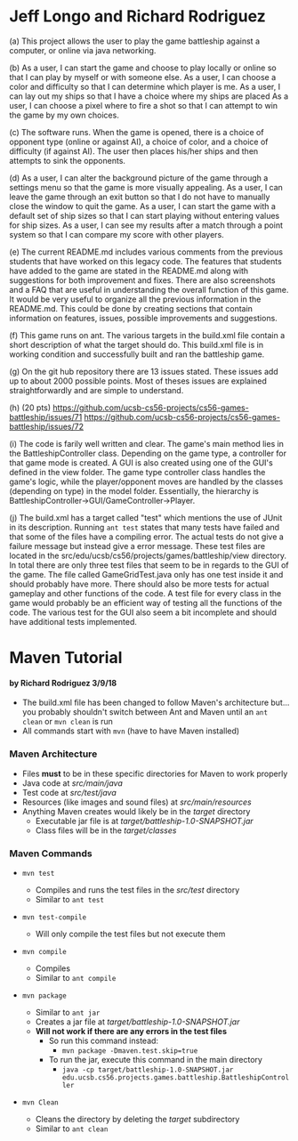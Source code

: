 # Jeff Longo and Richard Rodriguez

(a) This project allows the user to play the game battleship against a computer, or online via java networking.

(b) As a user, I can start the game and choose to play locally or online so that I can play by myself or with someone else.
    As a user, I can choose a color and difficulty so that I can determine which player is me.
    As a user, I can lay out my ships so that I have a choice where my ships are placed
    As a user, I can choose a pixel where to fire a shot so that I can attempt to win the game by my own choices.

(c) The software runs. When the game is opened, there is a choice of opponent type (online or against AI), a choice of color, and a choice of difficulty (if against AI). The user then places his/her ships and then attempts to sink the opponents.

(d) As a user, I can alter the background picture of the game through a settings menu so that the game is more visually appealing.
As a user, I can leave the game through an exit button so that I do not have to manually close the window to quit the game.
As a user, I can start the game with a default set of ship sizes so that I can start playing without entering values for ship sizes.
As a user, I can see my results after a match through a point system so that I can compare my score with other players.

(e) The current README.md includes various comments from the previous students that have worked on this legacy code. The features that students have added to the game are stated in the README.md along with suggestions for both improvement and fixes. There are also screenshots and a FAQ that are useful in understanding the overall function of this game. It would be very useful to organize all the previous information in the README.md. This could be done by creating sections that contain information on features, issues, possible improvements and suggestions.    

(f) This game runs on ant. The various targets in the build.xml file contain a short description of what the target should do. This build.xml file is in working condition and successfully built and ran the battleship game.

(g) On the git hub repository there are 13 issues stated. These issues add up to about 2000 possible points. Most of theses issues are explained straightforwardly and are simple to understand.

(h) (20 pts) https://github.com/ucsb-cs56-projects/cs56-games-battleship/issues/71
             https://github.com/ucsb-cs56-projects/cs56-games-battleship/issues/72

(i) The code is farily well written and clear. The game's main method lies in the BattleshipController class. Depending on the game type, a controller for that game mode is created. A GUI is also created using one of the GUI's defined in the view folder. The game type controller class handles the game's logic, while the player/opponent moves are handled by the classes (depending on type) in the model folder. Essentially, the hierarchy is BattleshipController->GUI/GameController->Player.

(j) The build.xml has a target called "test" which mentions the use of JUnit in its description. Running `ant test` states that many tests have failed and that some of the files have a compiling error. The actual tests do not give a failure message but instead give a error message. These test files are located in the src/edu/ucsb/cs56/projects/games/battleship/view directory. In total there are only three test files that seem to be in regards to the GUI of the game. The file called GameGridTest.java only has one test inside it and should probably have more. There should also be more tests for actual gameplay and other functions of the code. A test file for every class in the game would probably be an efficient way of testing all the functions of the code. The various test for the GUI also seem a bit incomplete and should have additional tests implemented.



Maven Tutorial
======
#### by Richard Rodriguez 3/9/18

- The build.xml file has been changed to follow Maven's architecture but... you probably shouldn't switch between Ant and Maven until an `ant clean` or `mvn clean` is run
- All commands start with `mvn` (have to have Maven installed)

### Maven Architecture
- Files **must** to be in these specific directories for Maven to work properly
- Java code at *src/main/java*
- Test code at *src/test/java*
- Resources (like images and sound files) at *src/main/resources*
- Anything Maven creates would likely be in the *target* directory
  - Executable jar file is at *target/battleship-1.0-SNAPSHOT.jar*
  - Class files will be in the *target/classes*


### Maven Commands
- `mvn test`
  - Compiles and runs the test files in the *src/test* directory
  - Similar to `ant test`

- `mvn test-compile`
  - Will only compile the test files but not execute them

- `mvn compile`
  - Compiles
  - Similar to `ant compile`

- `mvn package`
  - Similar to `ant jar`
  - Creates a jar file at *target/battleship-1.0-SNAPSHOT.jar*
  - **Will not work if there are any errors in the test files**
    - So run this command instead:
      - `mvn package -Dmaven.test.skip=true`
    - To run the jar, execute this command in the main directory
      - `java -cp target/battleship-1.0-SNAPSHOT.jar edu.ucsb.cs56.projects.games.battleship.BattleshipController`

- `mvn Clean`
  - Cleans the directory by deleting the *target* subdirectory
  - Similar to `ant clean`

